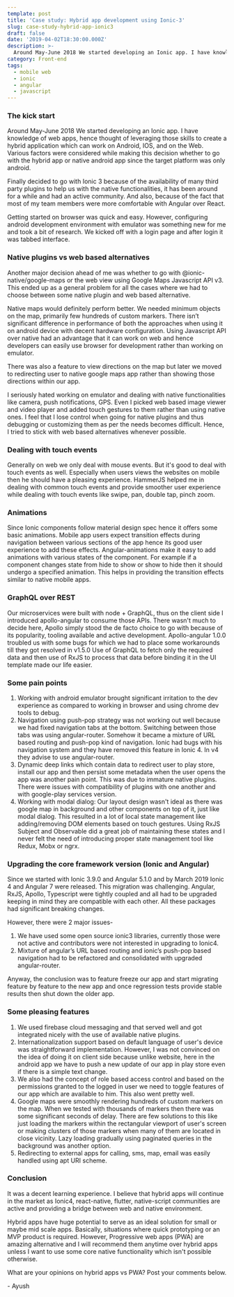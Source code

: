 ```yaml
---
template: post
title: 'Case study: Hybrid app development using Ionic-3'
slug: case-study-hybrid-app-ionic3
draft: false
date: '2019-04-02T18:30:00.000Z'
description: >-
  Around May-June 2018 We started developing an Ionic app. I have knowledge of web apps, hence thought of leveraging those skills to create a hybrid application which can work on Android, IOS, and on the Web...
category: Front-end
tags:
  - mobile web
  - ionic
  - angular
  - javascript
---
```


### The kick start
Around May-June 2018 We started developing an Ionic app. I have knowledge of web apps, hence thought of leveraging those skills to create a hybrid application which can work on Android, IOS, and on the Web. Various factors were considered while making this decision whether to go with the hybrid app or native android app since the target platform was only android.

Finally decided to go with Ionic 3 because of the availability of many third party plugins to help us with the native functionalities, it has been around for a while and had an active community. And also, because of the fact that most of my team members were more comfortable with Angular over React.

Getting started on browser was quick and easy. However, configuring android development environment with emulator was something new for me and took a bit of research.
We kicked off with a login page and after login it was tabbed interface.

### Native plugins vs web based alternatives
Another major decision ahead of me was whether to go with @ionic-native/google-maps or the web view using Google Maps Javascript API v3. This ended up as a general problem for all the cases where we had to choose between some native plugin and web based alternative.

Native maps would definitely perform better. We needed minimum objects on the map, primarily few hundreds of custom markers. There isn’t significant difference in performance of both the approaches when using it on android device with decent hardware configuration. Using Javascript API over native had an advantage that it can work on web and hence developers can easily use browser for development rather than working on emulator.

There was also a feature to view directions on the map but later we moved to redirecting user to native google maps app rather than showing those directions within our app.

I seriously hated working on emulator and dealing with native functionalities like camera, push notifications, GPS. Even I picked web based image viewer and video player and added touch gestures to them rather than using native ones.
I feel that I lose control when going for native plugins and thus debugging or customizing them as per the needs becomes difficult. Hence, I tried to stick with web based alternatives whenever possible.

### Dealing with touch events
Generally on web we only deal with mouse events. But it's good to deal with touch events as well. Especially when users views the websites on mobile then he should have a pleasing experience. HammerJS helped me in dealing with common touch events and provide smoother user experience while dealing with touch events like swipe, pan, double tap, pinch zoom.

### Animations
Since Ionic components follow material design spec hence it offers some basic animations. Mobile app users expect transition effects during navigation between various sections of the app hence its good user experience to add these effects. Angular-animations make it easy to add animations with various states of the component. For example if a component changes state from hide to show or show to hide then it should undergo a specified animation. This helps in providing the transition effects similar to native mobile apps.

### GraphQL over REST
Our microservices were built with node + GraphQL, thus on the client side I introduced apollo-angular to consume those APIs. There wasn't much to decide here, Apollo simply stood the de facto choice to go with because of its popularity, tooling available and active development. Apollo-angular 1.0.0 troubled us with some bugs for which we had to place some workarounds till they got resolved in v1.5.0
Use of GraphQL to fetch only the required data and then use of RxJS to process that data before binding it in the UI template made our life easier.

### Some pain points
1. Working with android emulator brought significant irritation to the dev experience as compared to working in browser and using chrome dev tools to debug.
2. Navigation using push-pop strategy was not working out well because we had fixed navigation tabs at the bottom. Switching between those tabs was using angular-router. Somehow it became a mixture of URL based routing and push-pop kind of navigation. Ionic had bugs with his navigation system and they have removed this feature in Ionic 4. In v4 they advise to use angular-router.
3. Dynamic deep links which contain data to redirect user to play store, install our app and then persist some metadata when the user opens the app was another pain point. This was due to immature native plugins. There were issues with compatibility of plugins with one another and with google-play services version.
4. Working with modal dialog: Our layout design wasn't ideal as there was google map in background and other components on top of it, just like modal dialog. This resulted in a lot of local state management like adding/removing DOM elements based on touch gestures. Using RxJS Subject and Observable did a great job of maintaining these states and I never felt the need of introducing proper state management tool like Redux, Mobx or ngrx.

### Upgrading the core framework version (Ionic and Angular)
Since we started with Ionic 3.9.0 and Angular 5.1.0 and by March 2019 Ionic 4 and Angular 7 were released. This migration was challenging. Angular, RxJS, Apollo, Typescript were tightly coupled and all had to be upgraded keeping in mind they are compatible with each other. All these packages had significant breaking changes.

However, there were 2 major issues-
1. We have used some open source ionic3 libraries, currently those were not active and contributors were not interested in upgrading to Ionic4.
2. Mixture of angular’s URL based routing and ionic’s push-pop based navigation had to be refactored and consolidated with upgraded angular-router.

Anyway, the conclusion was to feature freeze our app and start migrating feature by feature to the new app and once regression tests provide stable results then shut down the older app.

### Some pleasing features
1. We used firebase cloud messaging and that served well and got integrated nicely with the use of available native plugins.
2. Internationalization support based on default language of user's device was straightforward implementation. However, I was not convinced on the idea of doing it on client side because unlike website, here in the android app we have to push a new update of our app in play store even if there is a simple text change.
3. We also had the concept of role based access control and based on the permissions granted to the logged in user we need to toggle features of our app which are available to him. This also went pretty well.
4. Google maps were smoothly rendering hundreds of custom markers on the map. When we tested with thousands of markers then there was some significant seconds of delay. There are few solutions to this like just loading the markers within the rectangular viewport of user's screen or making clusters of those markers when many of them are located in close vicinity. Lazy loading gradually using paginated queries in the background was another option.
5. Redirecting to external apps for calling, sms, map, email was easily handled using apt URI scheme.

### Conclusion
It was a decent learning experience. I believe that hybrid apps will continue in the market as Ionic4, react-native, flutter, native-script communities are active and providing a bridge between web and native environment.

Hybrid apps have huge potential to serve as an ideal solution for small or maybe mid scale apps. Basically, situations where quick prototyping or an MVP product is required. However, Progressive web apps (PWA) are amazing  alternative and I will recommend them anytime over hybrid apps unless I want to use some core native functionality which isn't possible otherwise.

What are your opinions on hybrid apps vs PWA? Post your comments below.

\- Ayush
